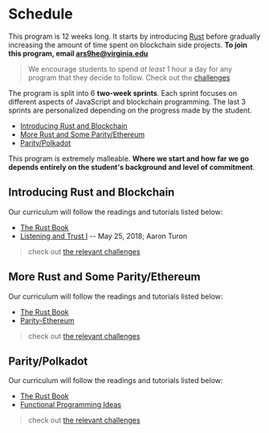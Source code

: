 # Schedule <a name="schedule"></a>

This program is 12 weeks long. It starts by introducing [Rust](https://paritytech.io/why-rust/) before gradually increasing the amount of time spent on blockchain side projects. **To join this program, email ars9he@virginia.edu**

> We encourage students to spend *at least* 1 hour a day for any program that they decide to follow.
> Check out the [challenges](challenge.md)

The program is split into 6 **two-week sprints**. Each sprint focuses on different aspects of JavaScript and blockchain programming. The last 3 sprints are personalized depending on the progress made by the student.
* [Introducing Rust and Blockchain](#sprint1)
* [More Rust and Some Parity/Ethereum](#sprint2)
* [Parity/Polkadot](#sprint3)

This program is extremely malleable. **Where we start and how far we go depends entirely on the student's background and level of commitment**.

## Introducing Rust and Blockchain <a name="sprint1"></a>
Our curriculum will follow the readings and tutorials listed below:
* [The Rust Book](https://doc.rust-lang.org/book/)
* [Listening and Trust I](http://aturon.github.io/2018/05/25/listening-part-1/) -- May 25, 2018; Aaron Turon

> check out [the relevant challenges](challenge.md#shortblockchain)

## More Rust and Some Parity/Ethereum <a name="sprint2"></a>
Our curriculum will follow the readings and tutorials listed below:
* [The Rust Book](https://doc.rust-lang.org/book/)
* [Parity-Ethereum](https://github.com/paritytech/parity-ethereum)

> check out [the relevant challenges](challenge.md#substrate)

## Parity/Polkadot <a name="sprint3"></a>
Our curriculum will follow the readings and tutorials listed below:
* [The Rust Book](https://doc.rust-lang.org/book/)
* [Functional Programming Ideas](https://radiopublic.com/new-rustacean-learning-the-rust-p-6NVKA6/ep/s1!13800)

> check out [the relevant challenges](challenge.md#grin)